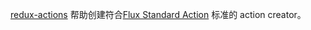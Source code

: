 [redux-actions](https://github.com/redux-utilities/redux-actions) 帮助创建符合[Flux Standard Action](https://github.com/redux-utilities/flux-standard-action) 标准的 action creator。
